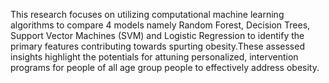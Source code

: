 This research focuses on utilizing computational machine learning algorithms to compare 4 models namely Random Forest, Decision Trees, Support Vector Machines (SVM) and Logistic Regression to identify the primary features contributing towards spurting obesity.These assessed insights highlight the potentials for attuning personalized, intervention programs for people of all age group people to effectively address obesity.    
